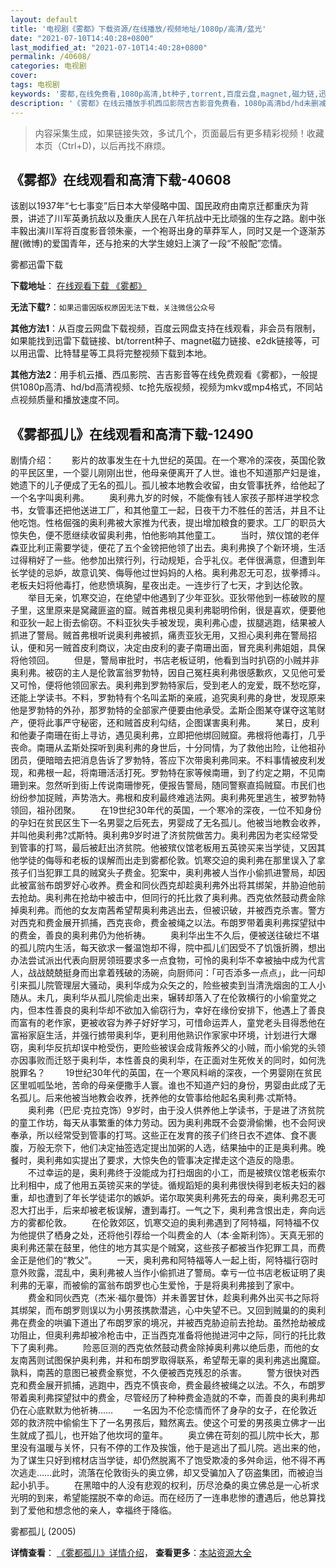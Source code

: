 ```yaml
---
layout: default
title: '电视剧《雾都》下载资源/在线播放/视频地址/1080p/高清/蓝光'
date: "2021-07-10T14:40:28+0800"
last_modified_at: "2021-07-10T14:40:28+0800"
permalink: /40608/
categories: 电视剧
cover:
tags: 电视剧
keywords: '雾都,在线免费看,1080p高清,bt种子,torrent,百度云盘,magnet,磁力链,迅雷下载资源'
description: '《雾都》在线云播放手机西瓜影院吉吉影音免费看，1080p高清bd/hd未删减完整版和tc抢先枪版，mkv/mp4格式，附带bt/torrent种子、magnet/磁力链、百度云盘、网盘资源迅雷下载链接'
---
```


>内容采集生成，如果链接失效，多试几个，页面最后有更多精彩视频！收藏本页（Ctrl+D)，以后再找不麻烦。


## 《雾都》在线观看和高清下载-40608

该剧以1937年&ldquo;七七事变”后日本大举侵略中国、国民政府由南京迁都重庆为背景，讲述了川军英勇抗敌以及重庆人民在八年抗战中无比顽强的生存之路。剧中张丰毅出演川军将百度影音领朱豪，一个袍哥出身的草莽军人，同时又是一个逐渐苏醒(微博)的爱国青年，还与抢来的大学生媳妇上演了一段&ldquo;不般配&rdquo;恋情。


雾都迅雷下载

**下载地址**： [在线观看下载 《雾都》](https://www.993dy.com//vod-detail-id-11738.html) 


**无法下载?**：`如果迅雷因版权原因无法下载，关注微信公众号 `

**其他方法1**：从百度云网盘下载视频，百度云网盘支持在线观看，非会员有限制，如果能找到迅雷下载链接、bt/torrent种子、magnet磁力链接、e2dk链接等，可以用迅雷、比特彗星等工具将完整视频下载到本地。

**其他方法2**：用手机云播、西瓜影院、吉吉影音等在线免费观看《雾都》，一般提供1080p高清、hd/bd高清视频、tc抢先版视频，视频为mkv或mp4格式，不同站点视频质量和播放速度不同。


## 《雾都孤儿》在线观看和高清下载-12490

剧情介绍：　　影片的故事发生在十九世纪的英国。在一个寒冷的深夜，英国伦敦的平民区里，一个婴儿刚刚出世，他母亲便离开了人世。谁也不知道那产妇是谁，她遗下的儿子便成了无名的孤儿。孤儿被本地教会收留，由女管事抚养，给他起了一个名字叫奥利弗。 　　奥利弗九岁的时候，不能像有钱人家孩子那样进学校念书，女管事还把他送进工厂，和其他童工一起，日夜干力不胜任的苦活，并且不让他吃饱。性格倔强的奥利弗被大家推为代表，提出增加粮食的要求。工厂的职员大惊失色，便不愿继续收留奥利弗，怕他影响其他童工。 　　当时，殡仪馆的老伴森亚比利正需要学徒，便花了五个金镑把他领了出去。奥利弗换了个新环境，生活过得稍好了一些。他参加出殡行列，行动规矩，合乎礼仪。老伴很满意，但遭到年长学徒的忌妒，故意讥笑、侮辱他过世妈妈的人格。奥利弗忍无可忍，拔拳搏斗。老板夫妇将他毒打，他悲愤填胸，星夜出走。一连步行了七天，才到达伦敦。 　　举目无亲，饥寒交迫，在绝望中他遇到了少年亚狄。亚狄带他到一栋破败的屋子里，这里原来是窝藏匪盗的窟。贼首弗根见奥利弗聪明伶俐，很是喜欢，便要他和亚狄一起上街去偷窃。不料亚狄失手被发现，奥利弗心虚，拔腿逃跑，结果被人抓进了警局。贼首弗根听说奥利弗被抓，痛责亚狄无用，又担心奥利弗在警局招认，便和另一贼首皮利商议，决定由皮利的妻子南珊出面，冒充奥利弗姐姐，具保将他领回。 　　但是，警局审批时，书店老板证明，他看到当时扒窃的小贼并非奥利弗。被窃的主人是伦敦富翁罗勃特，因自己冤枉奥利弗很感歉疚，又见他可爱又可怜，便将他领回家去。奥利弗到罗勃特家后，受到老人的宠爱，既不愁吃穿，还能上学读书。不料，罗勃特有个名叫孟斯的亲戚，追究奥利弗的身世，发现原来他是罗勃特的外孙，那罗勃特的全部家产便要由他承受。孟斯企图某夺谋夺这笔财产，便将此事严守秘密，还和贼首皮利勾结，企图谋害奥利弗。 　　某日，皮利和他妻子南珊在街上寻访，遇见奥利弗，立即把他绑回贼窟。弗根将他毒打，几乎丧命。南珊从孟斯处探听到奥利弗的身世后，十分同情，为了救他出险，让他祖孙团员，便暗暗去把消息告诉了罗勃特，答应下次带奥利弗同来。不料事情被皮利发现，和弗根一起，将南珊活活打死。罗勃特在家等候南珊，到了约定之期，不见南珊到来。忽然听到街上传说南珊惨死，便报告警局，随同警察直捣贼窟。市民们也纷纷参加捉贼，声势浩大。弗根和皮利最终难逃法网。奥利弗死里逃生，被罗勃特领回，祖孙团聚。 　　在19世纪30年代的英国，一个寒冷的深夜，一位不知身份的孕妇在贫民区生下一名男婴之后死去，男婴成了无名孤儿。他被当地教会收养，并叫他奥利弗?忒斯特。奥利弗9岁时进了济贫院做苦力。奥利弗因为老实经常受到管事的打骂，最后被赶出济贫院。他被殡仪馆老板用五英镑买来当学徒，又因其他学徒的侮辱和老板的误解而出走到雾都伦敦。饥寒交迫的奥利弗在那里误入了拿孩子们当犯罪工具的贼窝头子费金。犯案中，奥利弗被人当作小偷抓进警局，却因此被富翁布朗罗好心收养。费金和同伙西克却趁奥利弗外出将其绑架，并胁迫他前去抢劫。奥利弗在抢劫中被击中，但同行的托比救了奥利弗。西克依然鼓动费金除掉奥利弗。而他的女友南茜希望帮奥利弗逃出去，但被识破，并被西克杀害。警方对西克和费金展开抓捕，西克丧命，费金被绳之以法。布朗罗带着奥利弗探望狱中的费金，善良的奥利弗仍为他祈祷。 　　奥利华出生不久后，便被送往破烂不堪的孤儿院内生活，每天欲求一餐温饱却不得，院中孤儿们因受不了饥饿折腾，想出办法尝试派出代表向厨房领班要求多一点食物，可怜的奥利华不幸被抽中成为代言人，战战兢兢挺身而出拿着残破的汤碗，向厨师问：「可否添多一点点」，此一问却引来孤儿院管理层大骚动，奥利华成为众矢之的，险些被卖到当清洗烟囱的工人小随从。未几，奥利华从孤儿院偷走出来，辗转却落入了在伦敦横行的小偷童党之内，但本性善良的奥利华却不欲加入偷窃行为，幸好在缘份安排下，他遇上了善良而富有的老作家，更被收容为养子好好学习，可惜命运弄人，童党老头目得悉他在富裕家庭生活，并强行掳带奥利华，更利用他熟识作家家中环境，计划进行大爆窃，奥利华反抗却误中枪受伤，更险些被误会成背叛养父的小贼，而小偷党的头领亦因事败而迁怒于奥利华，本性善良的奥利华，在正面对生死攸关的同时，如何洗脱罪名？ 　　19世纪30年代的英国，在一个寒风料峭的深夜，一个男婴刚在贫民区里呱呱坠地，苦命的母亲便撒手人寰。谁也不知道产妇的身份，男婴由此成了无名孤儿。后来他被当地教会收养，抚养他的女管事给他起名奥利弗·忒斯特。 　　奥利弗（巴尼·克拉克饰）9岁时，由于没人供养他上学读书，于是进了济贫院的童工作坊，每天从事繁重的体力劳动。因为奥利弗既不会耍滑偷懒，也不会阿谀奉承，所以经常受到管事的打骂。这些正在发育的孩子们终日衣不遮体、食不裹腹，万般无奈下，他们决定抽签选定提出加粥的人选，结果抽中的正是奥利弗。晚餐时，奥利弗如实提出了要求，大惊失色的管事决定撵走这个造反的隐患。 　　不过幸运的是，奥利弗终于没能成为打扫烟囱的小工，而是被殡仪馆老板索尔比利相中，成了他用五英镑买来的学徒。循规蹈矩的奥利弗很快得到老板夫妇的器重，却也遭到了年长学徒诺尔的嫉妒。诺尔取笑奥利弗死去的母亲，奥利弗忍无可忍大打出手，后来却被老板误解，遭到毒打。一气之下，奥利弗含恨出走，奔向远方的雾都伦敦。 　　在伦敦郊区，饥寒交迫的奥利弗遇到了阿特福，阿特福不仅为他提供了栖身之处，还将他引荐给一个叫费金的人（本·金斯利饰）。天真无邪的奥利弗还蒙在鼓里，他住的地方其实是个贼窝，这些孩子都被当作犯罪工具，而费金正是他们的“教父”。 　　一天，奥利弗和阿特福等人一起上街，阿特福行窃时意外败露，混乱中，奥利弗被人当作小偷抓进了警局。幸亏一位书店老板证明了奥利弗的无辜，而被偷的富翁布朗罗也心生爱怜，于是将奥利弗接到了家中。 　　费金和同伙西克（杰米·福尔曼饰）并未善罢甘休，趁奥利弗外出买书之际将其绑架，而布朗罗则误以为小男孩携款潜逃，心中失望不已。又回到贼巢的的奥利弗在费金的哄骗下道出了布朗罗家的境况，并被西克胁迫前去抢劫。虽然抢劫被成功阻止，但奥利弗却被冷枪击中，正当西克准备将他抛进河中之际，同行的托比救下了奥利弗。 　　险恶叵测的西克依然鼓动费金除掉奥利弗以绝后患，而他的女友南茜则试图保护奥利弗，并和布朗罗取得联系，希望帮无辜的奥利弗逃出魔窟。孰料，南茜的意图已被费金察觉，不久便被西克残忍的杀害。 　　警方很快对西克和费金展开抓捕，逃跑中，西克不慎丧命，费金最终被绳之以法。不久，布朗罗带着奥利弗探望狱中的费金，尽管经历了种种费金造就的不幸，而善良的奥利弗却仍在心底默默为他祈祷…… 　　一名因为不伦恋情而怀了身孕的女子，在伦敦近郊的救济院中偷偷生下了一名男孩后，黯然离去。使这个可爱的男孩奥立佛才一出生就成了孤儿，也开始了他坎坷的童年。 　　奥立佛在苛刻的孤儿院中长大，那里没有温暖与关怀，只有不停的工作及挨饿，他于是逃出了孤儿院。逃出来的他，为了谋生只好到棺材店当学徒，却仍然脱离不了饱受欺凌的多舛命运，他不得不再次逃走……此时，流落在伦敦街头的奥立佛，却又受骗加入了窃盗集团，而被迫当起小扒手。 　　在黑暗中的人没有悲观的权利，历尽沧桑的奥立佛总是一心祈求光明的到来，希望能摆脱不幸的命运。而在经历了一连串悲惨的遭遇后，他总算找到了爱他和想念他的亲人，幸福终于降临。


雾都孤儿 (2005)

**详情查看**： [《雾都孤儿》详情介绍](/movie/12490/)， **查看更多**：[本站资源大全](/movie/t/all/)

